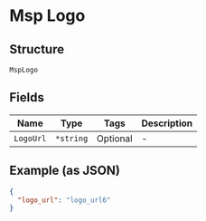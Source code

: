 
# Msp Logo

## Structure

`MspLogo`

## Fields

| Name | Type | Tags | Description |
|  --- | --- | --- | --- |
| `LogoUrl` | `*string` | Optional | - |

## Example (as JSON)

```json
{
  "logo_url": "logo_url6"
}
```

